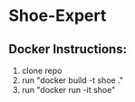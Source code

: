 # Shoe-Expert

## Docker Instructions:
1) clone repo
2) run "docker build -t shoe ."
3) run "docker run -it shoe"

